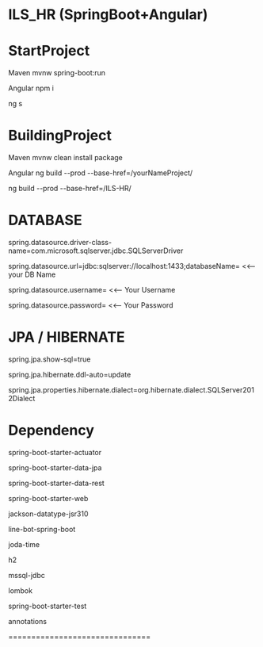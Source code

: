 # ILS_HR (SpringBoot+Angular)

StartProject
===============================
Maven
mvnw spring-boot:run

Angular
npm i

ng s


BuildingProject
===============================
Maven
mvnw clean install package

Angular
ng build --prod --base-href=/yourNameProject/

ng build --prod --base-href=/ILS-HR/


DATABASE
===============================
spring.datasource.driver-class-name=com.microsoft.sqlserver.jdbc.SQLServerDriver

spring.datasource.url=jdbc:sqlserver://localhost:1433;databaseName= <<--your DB Name

spring.datasource.username= <<-- Your Username

spring.datasource.password= <<-- Your Password


JPA / HIBERNATE
===============================
spring.jpa.show-sql=true

spring.jpa.hibernate.ddl-auto=update

spring.jpa.properties.hibernate.dialect=org.hibernate.dialect.SQLServer2012Dialect


Dependency
===============================
spring-boot-starter-actuator

spring-boot-starter-data-jpa

spring-boot-starter-data-rest

spring-boot-starter-web

jackson-datatype-jsr310

line-bot-spring-boot

joda-time

h2

mssql-jdbc

lombok

spring-boot-starter-test

annotations

===============================
